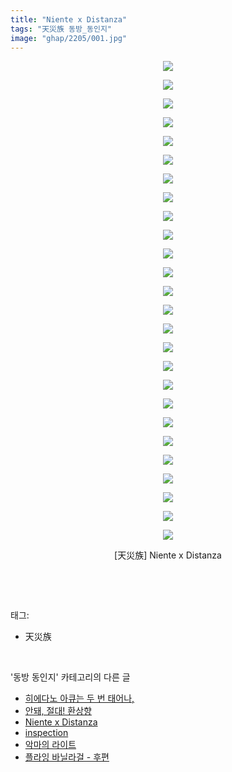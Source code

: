 ```yaml
---
title: "Niente x Distanza"
tags: "天災族 동방_동인지"
image: "ghap/2205/001.jpg"
---
```

<div class="article">
<p style="text-align: center; clear: none; float: none;"><img src="{{ site.nasurl }}/ghap/2205/001.jpg"/></p>
<p style="text-align: center; clear: none; float: none;"><img src="{{ site.nasurl }}/ghap/2205/002.jpg"/></p>
<p style="text-align: center; clear: none; float: none;"><img src="{{ site.nasurl }}/ghap/2205/003.jpg"/></p>
<p style="text-align: center; clear: none; float: none;"><img src="{{ site.nasurl }}/ghap/2205/004.jpg"/></p>
<p style="text-align: center; clear: none; float: none;"><img src="{{ site.nasurl }}/ghap/2205/005.jpg"/></p>
<p style="text-align: center; clear: none; float: none;"><img src="{{ site.nasurl }}/ghap/2205/006.jpg"/></p>
<p style="text-align: center; clear: none; float: none;"><img src="{{ site.nasurl }}/ghap/2205/007.jpg"/></p>
<p style="text-align: center; clear: none; float: none;"><img src="{{ site.nasurl }}/ghap/2205/008.jpg"/></p>
<p style="text-align: center; clear: none; float: none;"><img src="{{ site.nasurl }}/ghap/2205/009.jpg"/></p>
<p style="text-align: center; clear: none; float: none;"><img src="{{ site.nasurl }}/ghap/2205/010.jpg"/></p>
<p style="text-align: center; clear: none; float: none;"><img src="{{ site.nasurl }}/ghap/2205/011.jpg"/></p>
<p style="text-align: center; clear: none; float: none;"><img src="{{ site.nasurl }}/ghap/2205/012.jpg"/></p>
<p style="text-align: center; clear: none; float: none;"><img src="{{ site.nasurl }}/ghap/2205/013.jpg"/></p>
<p style="text-align: center; clear: none; float: none;"><img src="{{ site.nasurl }}/ghap/2205/014.jpg"/></p>
<p style="text-align: center; clear: none; float: none;"><img src="{{ site.nasurl }}/ghap/2205/015.jpg"/></p>
<p style="text-align: center; clear: none; float: none;"><img src="{{ site.nasurl }}/ghap/2205/016.jpg"/></p>
<p style="text-align: center; clear: none; float: none;"><img src="{{ site.nasurl }}/ghap/2205/017.jpg"/></p>
<p style="text-align: center; clear: none; float: none;"><img src="{{ site.nasurl }}/ghap/2205/018.jpg"/></p>
<p style="text-align: center; clear: none; float: none;"><img src="{{ site.nasurl }}/ghap/2205/019.jpg"/></p>
<p style="text-align: center; clear: none; float: none;"><img src="{{ site.nasurl }}/ghap/2205/020.jpg"/></p>
<p style="text-align: center; clear: none; float: none;"><img src="{{ site.nasurl }}/ghap/2205/021.jpg"/></p>
<p style="text-align: center; clear: none; float: none;"><img src="{{ site.nasurl }}/ghap/2205/022.jpg"/></p>
<p style="text-align: center; clear: none; float: none;"><img src="{{ site.nasurl }}/ghap/2205/023.jpg"/></p>
<p style="text-align: center; clear: none; float: none;"><img src="{{ site.nasurl }}/ghap/2205/024.jpg"/></p>
<p style="text-align: center; clear: none; float: none;"><img src="{{ site.nasurl }}/ghap/2205/025.jpg"/></p>
<p style="text-align: center; clear: none; float: none;"><img src="{{ site.nasurl }}/ghap/2205/026.jpg"/></p>
<p style="text-align: center; clear: none; float: none;">[天災族] Niente x Distanza</p>
<p><br/></p>
</div><br/>
<div class="tagTrail">
<p>태그: </p>
<ul>
<li>天災族</li>
</ul>
</div><br/>
<div class="another">
<p>'동방 동인지' 카테고리의 다른 글</p>
<ul>
<li><a href="/2016-09-18-ghap_2208">히에다노 아큐는 두 번 태어나,</a></li>
<li><a href="/2016-09-18-ghap_2207">안돼, 절대! 환상향</a></li>
<li><a href="/2016-09-18-ghap_2205">Niente x Distanza</a></li>
<li><a href="/2016-09-18-ghap_2204">inspection</a></li>
<li><a href="/2016-09-18-ghap_2203">악마의 라이트</a></li>
<li><a href="/2016-09-18-ghap_2202">플라잉 바닐라걸 - 후편</a></li>
</ul>
</div><br/>
<div class="cb_module cb_fluid">
<div class="cb_wrt cb_profile">
</div><!-- commentList close -->
</div><br/>
